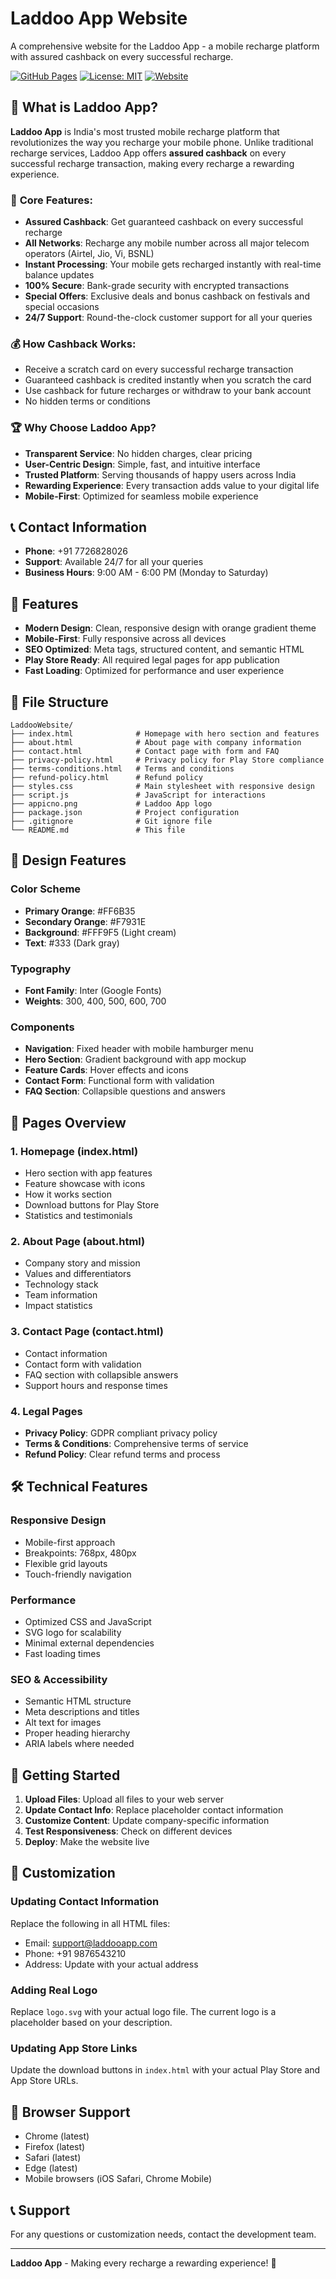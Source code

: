 # Laddoo App Website

A comprehensive website for the Laddoo App - a mobile recharge platform with assured cashback on every successful recharge.

[![GitHub Pages](https://img.shields.io/badge/GitHub%20Pages-Live-brightgreen)](https://mkansodiya.github.io/laddoo-app)
[![License: MIT](https://img.shields.io/badge/License-MIT-yellow.svg)](https://opensource.org/licenses/MIT)
[![Website](https://img.shields.io/badge/Website-Live-orange)](https://mkansodiya.github.io/laddoo-app)

## 🍊 What is Laddoo App?

**Laddoo App** is India's most trusted mobile recharge platform that revolutionizes the way you recharge your mobile phone. Unlike traditional recharge services, Laddoo App offers **assured cashback** on every successful recharge transaction, making every recharge a rewarding experience.

### 🎯 **Core Features:**
- **Assured Cashback**: Get guaranteed cashback on every successful recharge
- **All Networks**: Recharge any mobile number across all major telecom operators (Airtel, Jio, Vi, BSNL)
- **Instant Processing**: Your mobile gets recharged instantly with real-time balance updates
- **100% Secure**: Bank-grade security with encrypted transactions
- **Special Offers**: Exclusive deals and bonus cashback on festivals and special occasions
- **24/7 Support**: Round-the-clock customer support for all your queries

### 💰 **How Cashback Works:**
- Receive a scratch card on every successful recharge transaction
- Guaranteed cashback is credited instantly when you scratch the card
- Use cashback for future recharges or withdraw to your bank account
- No hidden terms or conditions

### 🏆 **Why Choose Laddoo App?**
- **Transparent Service**: No hidden charges, clear pricing
- **User-Centric Design**: Simple, fast, and intuitive interface
- **Trusted Platform**: Serving thousands of happy users across India
- **Rewarding Experience**: Every transaction adds value to your digital life
- **Mobile-First**: Optimized for seamless mobile experience

## 📞 **Contact Information**
- **Phone**: +91 7726828026
- **Support**: Available 24/7 for all your queries
- **Business Hours**: 9:00 AM - 6:00 PM (Monday to Saturday)

## 🚀 Features

- **Modern Design**: Clean, responsive design with orange gradient theme
- **Mobile-First**: Fully responsive across all devices
- **SEO Optimized**: Meta tags, structured content, and semantic HTML
- **Play Store Ready**: All required legal pages for app publication
- **Fast Loading**: Optimized for performance and user experience

## 📁 File Structure

```
LaddooWebsite/
├── index.html              # Homepage with hero section and features
├── about.html              # About page with company information
├── contact.html            # Contact page with form and FAQ
├── privacy-policy.html     # Privacy policy for Play Store compliance
├── terms-conditions.html   # Terms and conditions
├── refund-policy.html      # Refund policy
├── styles.css              # Main stylesheet with responsive design
├── script.js               # JavaScript for interactions
├── appicno.png             # Laddoo App logo
├── package.json            # Project configuration
├── .gitignore              # Git ignore file
└── README.md               # This file
```

## 🎨 Design Features

### Color Scheme
- **Primary Orange**: #FF6B35
- **Secondary Orange**: #F7931E
- **Background**: #FFF9F5 (Light cream)
- **Text**: #333 (Dark gray)

### Typography
- **Font Family**: Inter (Google Fonts)
- **Weights**: 300, 400, 500, 600, 700

### Components
- **Navigation**: Fixed header with mobile hamburger menu
- **Hero Section**: Gradient background with app mockup
- **Feature Cards**: Hover effects and icons
- **Contact Form**: Functional form with validation
- **FAQ Section**: Collapsible questions and answers

## 📱 Pages Overview

### 1. Homepage (index.html)
- Hero section with app features
- Feature showcase with icons
- How it works section
- Download buttons for Play Store
- Statistics and testimonials

### 2. About Page (about.html)
- Company story and mission
- Values and differentiators
- Technology stack
- Team information
- Impact statistics

### 3. Contact Page (contact.html)
- Contact information
- Contact form with validation
- FAQ section with collapsible answers
- Support hours and response times

### 4. Legal Pages
- **Privacy Policy**: GDPR compliant privacy policy
- **Terms & Conditions**: Comprehensive terms of service
- **Refund Policy**: Clear refund terms and process

## 🛠️ Technical Features

### Responsive Design
- Mobile-first approach
- Breakpoints: 768px, 480px
- Flexible grid layouts
- Touch-friendly navigation

### Performance
- Optimized CSS and JavaScript
- SVG logo for scalability
- Minimal external dependencies
- Fast loading times

### SEO & Accessibility
- Semantic HTML structure
- Meta descriptions and titles
- Alt text for images
- Proper heading hierarchy
- ARIA labels where needed

## 🚀 Getting Started

1. **Upload Files**: Upload all files to your web server
2. **Update Contact Info**: Replace placeholder contact information
3. **Customize Content**: Update company-specific information
4. **Test Responsiveness**: Check on different devices
5. **Deploy**: Make the website live

## 📝 Customization

### Updating Contact Information
Replace the following in all HTML files:
- Email: support@laddooapp.com
- Phone: +91 9876543210
- Address: Update with your actual address

### Adding Real Logo
Replace `logo.svg` with your actual logo file. The current logo is a placeholder based on your description.

### Updating App Store Links
Update the download buttons in `index.html` with your actual Play Store and App Store URLs.

## 🔧 Browser Support

- Chrome (latest)
- Firefox (latest)
- Safari (latest)
- Edge (latest)
- Mobile browsers (iOS Safari, Chrome Mobile)

## 📞 Support

For any questions or customization needs, contact the development team.

---

**Laddoo App** - Making every recharge a rewarding experience! 🎉
